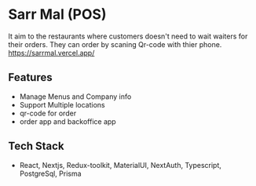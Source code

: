 # Sarr Mal (POS)

It aim to the restaurants where customers doesn't need to wait waiters for their orders. They can order by scaning Qr-code with thier phone.
https://sarrmal.vercel.app/
## Features

- Manage Menus and Company info
- Support Multiple locations
- qr-code for order
- order app and backoffice app

## Tech Stack

- React, Nextjs, Redux-toolkit, MaterialUI, NextAuth, Typescript, PostgreSql, Prisma
